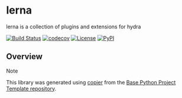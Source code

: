 # lerna

lerna is a collection of plugins and extensions for hydra

[![Build Status](https://github.com/timkpaine/lerna/actions/workflows/build.yaml/badge.svg?branch=main&event=push)](https://github.com/timkpaine/lerna/actions/workflows/build.yaml)
[![codecov](https://codecov.io/gh/timkpaine/lerna/branch/main/graph/badge.svg)](https://codecov.io/gh/timkpaine/lerna)
[![License](https://img.shields.io/github/license/timkpaine/lerna)](https://github.com/timkpaine/lerna)
[![PyPI](https://img.shields.io/pypi/v/lerna.svg)](https://pypi.python.org/pypi/lerna)

## Overview


> [!NOTE]
> This library was generated using [copier](https://copier.readthedocs.io/en/stable/) from the [Base Python Project Template repository](https://github.com/python-project-templates/base).
